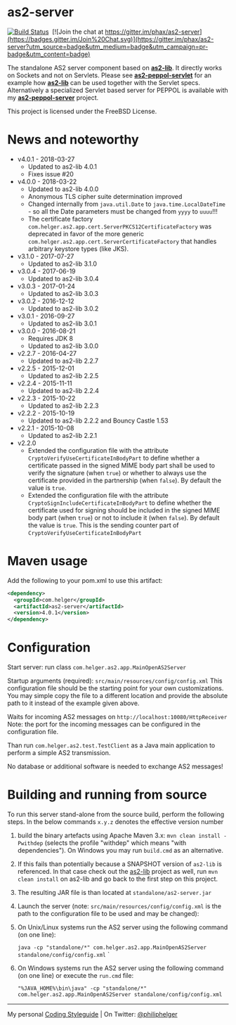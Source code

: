 # as2-server

[![Build Status](https://travis-ci.org/phax/as2-server.svg?branch=master)](https://travis-ci.org/phax/as2-server)
﻿
[![Join the chat at https://gitter.im/phax/as2-server](https://badges.gitter.im/Join%20Chat.svg)](https://gitter.im/phax/as2-server?utm_source=badge&utm_medium=badge&utm_campaign=pr-badge&utm_content=badge)

The standalone AS2 server component based on **[as2-lib](https://github.com/phax/as2-lib)**.
It directly works on Sockets and not on Servlets. Please see **[as2-peppol-servlet](https://github.com/phax/as2-peppol-servlet)** for an example how **[as2-lib](https://github.com/phax/as2-lib)** can be used together with the Servlet specs.
Alternatively a specialized Servlet based server for PEPPOL is available with my **[as2-peppol-server](https://github.com/phax/as2-peppol-server)** project.

This project is licensed under the FreeBSD License.

# News and noteworthy

* v4.0.1 - 2018-03-27
  * Updated to as2-lib 4.0.1
  * Fixes issue #20
* v4.0.0 - 2018-03-22
  * Updated to as2-lib 4.0.0
  * Anonymous TLS cipher suite determination improved
  * Changed internally from `java.util.Date` to `java.time.LocalDateTime` - so all the Date parameters must be changed from `yyyy` to `uuuu`!!! 
  * The certificate factory `com.helger.as2.app.cert.ServerPKCS12CertificateFactory` was deprecated in favor of the more generic `com.helger.as2.app.cert.ServerCertificateFactory` that handles arbitrary keystore types (like JKS).
* v3.1.0 - 2017-07-27
  * Updated to as2-lib 3.1.0
* v3.0.4 - 2017-06-19
  * Updated to as2-lib 3.0.4
* v3.0.3 - 2017-01-24
  * Updated to as2-lib 3.0.3
* v3.0.2 - 2016-12-12
  * Updated to as2-lib 3.0.2
* v3.0.1 - 2016-09-27
  * Updated to as2-lib 3.0.1
* v3.0.0 - 2016-08-21
  * Requires JDK 8
  * Updated to as2-lib 3.0.0
* v2.2.7 - 2016-04-27
  * Updated to as2-lib 2.2.7
* v2.2.5 - 2015-12-01
  * Updated to as2-lib 2.2.5
* v2.2.4 - 2015-11-11
  * Updated to as2-lib 2.2.4
* v2.2.3 - 2015-10-22
  * Updated to as2-lib 2.2.3
* v2.2.2 - 2015-10-19
  * Updated to as2-lib 2.2.2 and Bouncy Castle 1.53
* v2.2.1 - 2015-10-08
  * Updated to as2-lib 2.2.1
* v2.2.0
  * Extended the configuration file with the attribute `CryptoVerifyUseCertificateInBodyPart` to define whether a certificate passed in the signed MIME body part shall be used to verify the signature (when `true`) or whether to always use the certificate provided in the partnership (when `false`). By default the value is `true`.
  * Extended the configuration file with the attribute `CryptoSignIncludeCertificateInBodyPart` to define whether the certificate used for signing should be included in the signed MIME body part (when `true`) or not to include it (when `false`). By default the value is `true`. This is the sending counter part of `CryptoVerifyUseCertificateInBodyPart`

# Maven usage
Add the following to your pom.xml to use this artifact:
```xml
<dependency>
  <groupId>com.helger</groupId>
  <artifactId>as2-server</artifactId>
  <version>4.0.1</version>
</dependency>
```

# Configuration
Start server: run class `com.helger.as2.app.MainOpenAS2Server`

Startup arguments (required): `src/main/resources/config/config.xml`
This configuration file should be the starting point for your own customizations. You may simple copy the file to a different location and provide the absolute path to it instead of the example given above. 

Waits for incoming AS2 messages on `http://localhost:10080/HttpReceiver`
Note: the port for the incoming messages can be configured in the configuration file.

Than run `com.helger.as2.test.TestClient` as a Java main application to perform a simple AS2 transmission.

No database or additional software is needed to exchange AS2 messages!

# Building and running from source
To run this server stand-alone from the source build, perform the following steps.
In the below commands `x.y.z` denotes the effective version number

1. build the binary artefacts using Apache Maven 3.x: `mvn clean install -Pwithdep` (selects the profile "withdep" which means "with dependencies"). On Windows you may run `build.cmd` as an alternative.
  1. If this fails than potentially because a SNAPSHOT version of `as2-lib` is referenced. In that case check out the [as2-lib](https://github.com/phax/as2-lib/) project as well, run `mvn clean install` on as2-lib and go back to the first step on this project. 
2. The resulting JAR file is than located at `standalone/as2-server.jar`
3. Launch the server (note: `src/main/resources/config/config.xml` is the path to the configuration file to be used and may be changed): 
  1. On Unix/Linux systems run the AS2 server using the following command (on one line):
  
     `java -cp "standalone/*" com.helger.as2.app.MainOpenAS2Server standalone/config/config.xml`
`
  2. On Windows systems run the AS2 server using the following command (on one line) or execute the `run.cmd` file:
  
     `"%JAVA_HOME%\bin\java" -cp "standalone/*" com.helger.as2.app.MainOpenAS2Server standalone/config/config.xml`

---

My personal [Coding Styleguide](https://github.com/phax/meta/blob/master/CodingStyleguide.md) |
On Twitter: <a href="https://twitter.com/philiphelger">@philiphelger</a>
